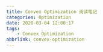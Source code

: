 ```yaml
---
title: Convex Optimization 阅读笔记
categories: Optimization
date: 2020-03-04 12:00:17
tags:
	- Convex Optimization
abbrlink: convex-optimization
---
```

